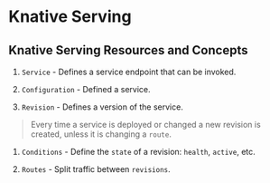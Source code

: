 # Knative Serving

## Knative Serving Resources and Concepts

1. `Service` - Defines a service endpoint that can be invoked.

  1. `Configuration` - Defined a service.

2. `Revision` - Defines a version of the service. 

  > Every time a service is deployed or changed a new revision is created, unless it is changing a `route`.

  1. `Conditions` - Define the `state` of a revision: `health`, `active`, etc.

3. `Routes` - Split traffic between `revisions`.


